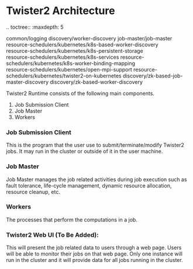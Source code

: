 Twister2 Architecture
======================

.. toctree::
   :maxdepth: 5
   
   common/logging
   discovery/worker-discovery
   job-master/job-master  
   resource-schedulers/kubernetes/k8s-based-worker-discovery  
   resource-schedulers/kubernetes/k8s-persistent-storage  
   resource-schedulers/kubernetes/k8s-services
   resource-schedulers/kubernetes/k8s-worker-binding-mapping  
   resource-schedulers/kubernetes/open-mpi-support
   resource-schedulers/kubernetes/twister2-on-kubernetes
   discovery/zk-based-job-master-discovery
   discovery/zk-based-worker-discovery

Twister2 Runtime consists of the following main components.

1. Job Submission Client
2. Job Master
3. Workers

### Job Submission Client
This is the program that the user use to submit/terminate/modify Twister2 jobs. 
It may run in the cluster or outside of it in the user machine. 

### Job Master
Job Master manages the job related activities during job execution 
such as fault tolerance, life-cycle management, dynamic resource allocation, 
resource cleanup, etc. 

### Workers
The processes that perform the computations in a job.

### Twister2 Web UI (To Be Added): 
This will present the job related data to users through a web page. 
Users will be able to monitor their jobs on that web page. 
Only one instance will run in the cluster and it will provide 
data for all jobs running in the cluster. 
